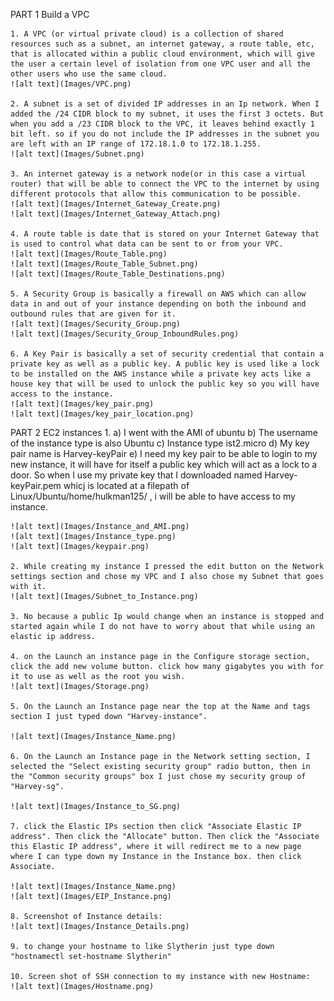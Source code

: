 PART 1 Build a VPC

    1. A VPC (or virtual private cloud) is a collection of shared resources such as a subnet, an internet gateway, a route table, etc, that is allocated within a public cloud environment, which will give the user a certain level of isolation from one VPC user and all the other users who use the same cloud.
    ![alt text](Images/VPC.png)

    2. A subnet is a set of divided IP addresses in an Ip network. When I added the /24 CIDR block to my subnet, it uses the first 3 octets. But when you add a /23 CIDR block to the VPC, it leaves behind exactly 1 bit left. so if you do not include the IP addresses in the subnet you are left with an IP range of 172.18.1.0 to 172.18.1.255.
    ![alt text](Images/Subnet.png)

    3. An internet gateway is a network node(or in this case a virtual router) that will be able to connect the VPC to the internet by using different protocols that allow this communication to be possible.
    ![alt text](Images/Internet_Gateway_Create.png)
    ![alt text](Images/Internet_Gateway_Attach.png)

    4. A route table is date that is stored on your Internet Gateway that is used to control what data can be sent to or from your VPC.
    ![alt text](Images/Route_Table.png)
    ![alt text](Images/Route_Table_Subnet.png)
    ![alt text](Images/Route_Table_Destinations.png)

    5. A Security Group is basically a firewall on AWS which can allow data in and out of your instance depending on both the inbound and outbound rules that are given for it.
    ![alt text](Images/Security_Group.png)
    ![alt text](Images/Security_Group_InboundRules.png)

    6. A Key Pair is basically a set of security credential that contain a private key as well as a public key. A public key is used like a lock to be installed on the AWS instance while a private key acts like a house key that will be used to unlock the public key so you will have access to the instance.
    ![alt text](Images/key_pair.png)
    ![alt text](Images/key_pair_location.png)

PART 2 EC2 instances
    1. 
        a) I went with the AMI of ubuntu
        b) The username of the instance type is also Ubuntu
        c) Instance type ist2.micro
        d) My key pair name is Harvey-keyPair
        e) I need my key pair to be able to login to my new instance, it will have for itself a public key which will act as a lock to a door. So when I use my private key that I downloaded named Harvey-keyPair.pem whicj is located at a filepath of Linux/Ubuntu/home/hulkman125/ , i will be able to have access to my instance.
    
    ![alt text](Images/Instance_and_AMI.png)
    ![alt text](Images/Instance_type.png)
    ![alt text](Images/keypair.png)

    2. While creating my instance I pressed the edit button on the Network settings section and chose my VPC and I also chose my Subnet that goes with it.
    ![alt text](Images/Subnet_to_Instance.png) 

    3. No because a public Ip would change when an instance is stopped and started again while I do not have to worry about that while using an elastic ip address.

    4. on the Launch an instance page in the Configure storage section, click the add new volume button. click how many gigabytes you with for it to use as well as the root you wish.
    ![alt text](Images/Storage.png)

    5. On the Launch an Instance page near the top at the Name and tags section I just typed down "Harvey-instance".

    ![alt text](Images/Instance_Name.png)

    6. On the Launch an Instance page in the Network setting section, I selected the "Select existing security group" radio button, then in the "Common security groups" box I just chose my security group of "Harvey-sg".

    ![alt text](Images/Instance_to_SG.png)

    7. click the Elastic IPs section then click "Associate Elastic IP address". Then click the "Allocate" button. Then click the "Associate this Elastic IP address", where it will redirect me to a new page where I can type down my Instance in the Instance box. then click Associate.

    ![alt text](Images/Instance_Name.png)
    ![alt text](Images/EIP_Instance.png)

    8. Screenshot of Instance details:
    ![alt text](Images/Instance_Details.png)

    9. to change your hostname to like Slytherin just type down "hostnamectl set-hostname Slytherin"

    10. Screen shot of SSH connection to my instance with new Hostname:
    ![alt text](Images/Hostname.png)
